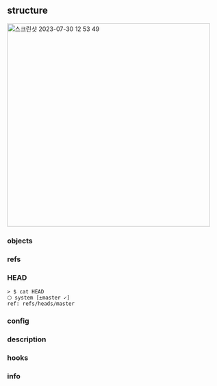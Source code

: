 

## structure
<img width="474" alt="스크린샷 2023-07-30 12 53 49" src="https://github.com/wool0826/Notes/assets/19607962/ee1a339f-caa9-474a-8636-b610fcbd9ce1">

### objects
### refs

### HEAD

~~~shell
> $ cat HEAD                                                                                   ⬡ system [±master ✓]
ref: refs/heads/master
~~~
### config
### description
### hooks
### info

